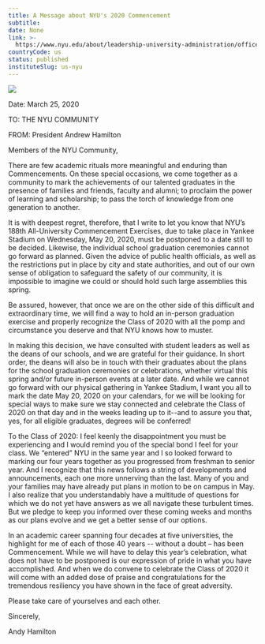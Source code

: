```yaml
---
title: A Message about NYU's 2020 Commencement
subtitle: 
date: None
link: >-
  https://www.nyu.edu/about/leadership-university-administration/office-of-the-president/communications/a-message-about-nyus-2020-commencement.html
countryCode: us
status: published
instituteSlug: us-nyu
---
```

![](http://www.nyu.edu/content/nyu/en/about/leadership-university-administration/office-of-the-president/communications/a-message-about-nyus-2020-commencement/jcr:content/image.img.480.high.jpg)

Date: March 25, 2020

TO: THE NYU COMMUNITY

FROM: President Andrew Hamilton



Members of the NYU Community,



There are few academic rituals more meaningful and enduring than Commencements. On these special occasions, we come together as a community to mark the achievements of our talented graduates in the presence of families and friends, faculty and alumni; to proclaim the power of learning and scholarship; to pass the torch of knowledge from one generation to another.



It is with deepest regret, therefore, that I write to let you know that NYU’s 188th All-University Commencement Exercises, due to take place in Yankee Stadium on Wednesday, May 20, 2020, must be postponed to a date still to be decided. Likewise, the individual school graduation ceremonies cannot go forward as planned. Given the advice of public health officials, as well as the restrictions put in place by city and state authorities, and out of our own sense of obligation to safeguard the safety of our community, it is impossible to imagine we could or should hold such large assemblies this spring.



Be assured, however, that once we are on the other side of this difficult and extraordinary time, we will find a way to hold an in-person graduation exercise and properly recognize the Class of 2020 with all the pomp and circumstance you deserve and that NYU knows how to muster.



In making this decision, we have consulted with student leaders as well as the deans of our schools, and we are grateful for their guidance. In short order, the deans will also be in touch with their graduates about the plans for the school graduation ceremonies or celebrations, whether virtual this spring and/or future in-person events at a later date. And while we cannot go forward with our physical gathering in Yankee Stadium, I want you all to mark the date May 20, 2020 on your calendars, for we will be looking for special ways to make sure we stay connected and celebrate the Class of 2020 on that day and in the weeks leading up to it--and to assure you that, yes, for all eligible graduates, degrees will be conferred!



To the Class of 2020: I feel keenly the disappointment you must be experiencing and I would remind you of the special bond I feel for your class. We “entered” NYU in the same year and I so looked forward to marking our four years together as you progressed from freshman to senior year. And I recognize that this news follows a string of developments and announcements, each one more unnerving than the last. Many of you and your families may have already put plans in motion to be on campus in May. I also realize that you understandably have a multitude of questions for which we do not yet have answers as we all navigate these turbulent times. But we pledge to keep you informed over these coming weeks and months as our plans evolve and we get a better sense of our options.



In an academic career spanning four decades at five universities, the highlight for me of each of those 40 years -- without a doubt – has been Commencement. While we will have to delay this year’s celebration, what does not have to be postponed is our expression of pride in what you have accomplished. And when we do convene to celebrate the Class of 2020 it will come with an added dose of praise and congratulations for the tremendous resiliency you have shown in the face of great adversity.



Please take care of yourselves and each other.





Sincerely,



Andy Hamilton